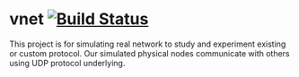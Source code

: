 # vnet [![Build Status](https://travis-ci.com/zeroFruit/vnet.svg?branch=develop)](https://travis-ci.com/zeroFruit/vnet)

This project is for simulating real network to study and experiment existing or custom protocol.
Our simulated physical nodes communicate with others using UDP protocol underlying. 